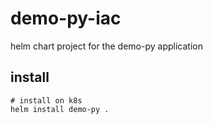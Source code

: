 # demo-py-iac

helm chart project for the demo-py application

## install
```console
# install on k8s
helm install demo-py .
```
